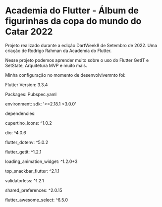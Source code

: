 # Academia do Flutter - Álbum de figurinhas da copa do mundo do Catar 2022

Projeto realizado durante a edição DartWeek8 de Setembro de 2022.
Uma criação de Rodrigo Rahman da Academia do Flutter.

Nesse projeto podemos aprender muito sobre o uso do Flutter GetIT e SetState, Arquitetura MVP e muito mais.

Minha configuração no momento de desenvolvivemnto foi:

Flutter Version: 3.3.4

Packages: Pubspec.yaml

environment:  sdk: '>=2.18.1 <3.0.0'


dependencies:

  cupertino_icons: ^1.0.2
  
  dio: ^4.0.6
  
  flutter_dotenv: ^5.0.2
  
  flutter_getit: ^1.2.1
  
  loading_animation_widget: ^1.2.0+3
  
  top_snackbar_flutter: ^2.1.1
  
  validatorless: ^1.2.1
  
  shared_preferences: ^2.0.15
  
  flutter_awesome_select: ^6.5.0
  

